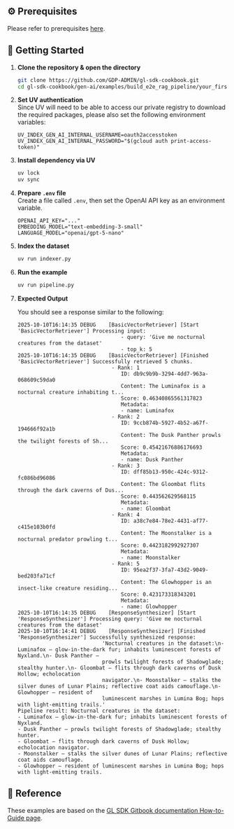 ## ⚙️ Prerequisites

Please refer to prerequisites [here](../../../README.md).

## 🚀 Getting Started

1. **Clone the repository & open the directory**

   ```bash
   git clone https://github.com/GDP-ADMIN/gl-sdk-cookbook.git
   cd gl-sdk-cookbook/gen-ai/examples/build_e2e_rag_pipeline/your_first_rag_pipeline
   ```

2. **Set UV authentication**  
   Since UV will need to be able to access our private registry to download the required packages, please also set the following environment variables:
    ```env
    UV_INDEX_GEN_AI_INTERNAL_USERNAME=oauth2accesstoken
    UV_INDEX_GEN_AI_INTERNAL_PASSWORD="$(gcloud auth print-access-token)"
    ```

3. **Install dependency via UV**
    ```bash
    uv lock
    uv sync
    ```

4. **Prepare `.env` file**  
    Create a file called `.env`, then set the OpenAI API key as an environment variable.
    ```env
    OPENAI_API_KEY="..."
    EMBEDDING_MODEL="text-embedding-3-small"
    LANGUAGE_MODEL="openai/gpt-5-nano"
    ```

5. **Index the dataset**

   ```bash
   uv run indexer.py
   ```

5. **Run the example**

   ```bash
   uv run pipeline.py
   ```

6. **Expected Output**

   You should see a response similar to the following:

   ```log
   2025-10-10T16:14:35 DEBUG    [BasicVectorRetriever] [Start 'BasicVectorRetriever'] Processing input:
                                    - query: 'Give me nocturnal creatures from the dataset'                                                                                              
                                    - top_k: 5        
   2025-10-10T16:14:35 DEBUG    [BasicVectorRetriever] [Finished 'BasicVectorRetriever'] Successfully retrieved 5 chunks.
                                 - Rank: 1    
                                    ID: db9c9b9b-3294-4dd7-963a-068609c59da0   
                                    Content: The Luminafox is a nocturnal creature inhabiting t...                                    
                                    Score: 0.46340865561317823
                                    Metadata:         
                                    - name: Luminafox
                                 - Rank: 2        
                                    ID: 9ccb874b-5927-4b52-a67f-194666f92a1b  
                                    Content: The Dusk Panther prowls the twilight forests of Sh...
                                    Score: 0.45421676886176693
                                    Metadata: 
                                    - name: Dusk Panther   
                                 - Rank: 3                         
                                    ID: dff85b13-950c-424c-9312-fc086bd96086
                                    Content: The Gloombat flits through the dark caverns of Dus...          
                                    Score: 0.443562629568115    
                                    Metadata:     
                                    - name: Gloombat           
                                 - Rank: 4       
                                    ID: a38c7e84-78e2-4431-af77-c415e103b0fd   
                                    Content: The Moonstalker is a nocturnal predator prowling t...
                                    Score: 0.4423182992927307
                                    Metadata:
                                    - name: Moonstalker 
                                 - Rank: 5
                                    ID: 95ea2f37-3fa7-43d2-9049-bed203fa71cf 
                                    Content: The Glowhopper is an insect-like creature residing...
                                    Score: 0.423173318343201
                                    Metadata:
                                    - name: Glowhopper         
   2025-10-10T16:14:35 DEBUG    [ResponseSynthesizer] [Start 'ResponseSynthesizer'] Processing query: 'Give me nocturnal creatures from the dataset'                                                       
   2025-10-10T16:14:41 DEBUG    [ResponseSynthesizer] [Finished 'ResponseSynthesizer'] Successfully synthesized response: 
                              'Nocturnal creatures in the dataset:\n- Luminafox — glow-in-the-dark fur; inhabits luminescent forests of Nyxland.\n- Dusk Panther —                     
                              prowls twilight forests of Shadowglade; stealthy hunter.\n- Gloombat — flits through dark caverns of Dusk Hollow; echolocation                           
                              navigator.\n- Moonstalker — stalks the silver dunes of Lunar Plains; reflective coat aids camouflage.\n- Glowhopper — resident of                        
                              luminescent marshes in Lumina Bog; hops with light-emitting trails.'                                                                                     
   Pipeline result: Nocturnal creatures in the dataset:
   - Luminafox — glow-in-the-dark fur; inhabits luminescent forests of Nyxland.
   - Dusk Panther — prowls twilight forests of Shadowglade; stealthy hunter.
   - Gloombat — flits through dark caverns of Dusk Hollow; echolocation navigator.
   - Moonstalker — stalks the silver dunes of Lunar Plains; reflective coat aids camouflage.
   - Glowhopper — resident of luminescent marshes in Lumina Bog; hops with light-emitting trails.
   ```

## 🚀 Reference
These examples are based on the [GL SDK Gitbook documentation How-to-Guide page](https://gdplabs.gitbook.io/sdk/how-to-guides/build-end-to-end-rag-pipeline/your-first-rag-pipeline).
